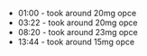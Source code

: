 * 01:00 - took around 20mg opce
* 03:22 - took around 20mg opce
* 08:20 - took around 23mg opce
* 13:44 - took around 15mg opce
